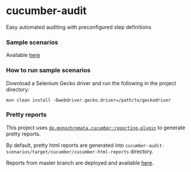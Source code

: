 # cucumber-audit

Easy automated auditing with preconfigured step definitions

### Sample scenarios

Available [here](cucumber-audit-scenarios/src/main/resources/io/github/multicatch/cucumber/audit)

### How to run sample scenarios

Download a Selenium Gecko driver and run the following in the project directory:

```shell script
mvn clean install -Dwebdriver.gecko.driver=/path/to/geckodriver
```

### Pretty reports

This project uses [`de.monochromata.cucumber:reporting-plugin`](https://gitlab.com/monochromata-de/cucumber-reporting-plugin) to generate pretty reports.

By default, pretty html reports are generated into `cucumber-audit-scenarios/target/cucumber/cucumber-html-reports` directory.

Reports from master branch are deployed and available [here](https://multicatch.github.io/cucumber-audit/master/cucumber-html-reports/overview-features.html).